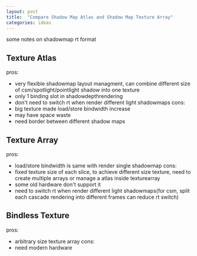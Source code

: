 ```yaml
---
layout: post
title:  "Compare Shadow Map Atlas and Shadow Map Texture Array"
categories: ideas
---
```


some notes on shadowmap rt format

## Texture Atlas

pros:
- very flexible shadowmap layout managment, can combine different size of csm/spotlight/pointlight shadow into one texture
- only 1 binding slot in shadowdepthrendering
- don't need to switch rt when render different light shadowmaps
cons:
- big texture made load/store bindwidth increase
- may have space waste
- need border between different shadow maps 

## Texture Array

pros:
- load/store bindwidth is same with render single shadowmap
cons:
- fixed texture size of each slice, to achieve different size texture, need to create multiple arrays or manage a atlas inside texturearray
- some old hardware don't support it
- need to switch rt when render different light shadowmaps(for csm, split each cascade rendering into different frames can reduce rt switch)

## Bindless Texture

pros:
- arbitrary size texture array
cons:
- need modern hardware